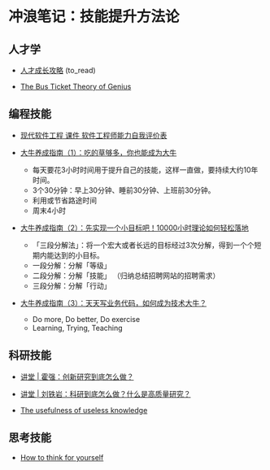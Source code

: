 # 冲浪笔记：技能提升方法论

## 人才学

- [人才成长攻略][t1] (to_read)
- [The Bus Ticket Theory of Genius][t2]

  [t1]: https://my.oschina.net/leejun2005/blog/354001
  [t2]: http://paulgraham.com/genius.html

## 编程技能

- [现代软件工程 课件 软件工程师能力自我评价表][p1]
- [大牛养成指南（1）：吃的草够多，你也能成为大牛][p2] 
  - 每天要花3小时时间用于提升自己的技能，这样一直做，要持续大约10年时间。
  - 3个30分钟：早上30分钟、睡前30分钟、上班前30分钟。
  - 利用或节省路途时间
  - 周末4小时
- [大牛养成指南（2）：先实现一个小目标吧！10000小时理论如何轻松落地][p3] 
  - 「三段分解法」：将一个宏大或者长远的目标经过3次分解，得到一个个短期内能达到的小目标。
  - 一段分解：分解「等级」
  - 二段分解：分解「技能」 （归纳总结招聘网站的招聘需求）
  - 三段分解：分解「行动」
- [大牛养成指南（3）：天天写业务代码，如何成为技术大牛？][p4] 
  - Do more, Do better, Do exercise
  - Learning, Trying, Teaching

  [p1]: https://www.cnblogs.com/xinz/p/3852177.html
  [p2]: https://blog.csdn.net/yunhua_lee/article/details/52709882
  [p3]: https://blog.csdn.net/yunhua_lee/article/details/52710405
  [p4]: https://blog.csdn.net/yunhua_lee/article/details/52710894

## 科研技能

- [讲堂 | 霍强：创新研究到底怎么做？][r1]
- [讲堂 | 刘铁岩：科研到底怎么做？什么是高质量研究？][r2]
- [The usefulness of useless knowledge][r3]

  [r1]: https://www.msra.cn/zh-cn/news/features/ada-camp-2021-qiang-huo
  [r2]: https://www.msra.cn/zh-cn/news/features/ada-camp-2021-tie-yan-liu
  [r3]: https://www.ias.edu/sites/default/files/library/UsefulnessHarpers.pdf

## 思考技能

- [How to think for yourself][t1]

  [t1]: http://paulgraham.com/think.html
